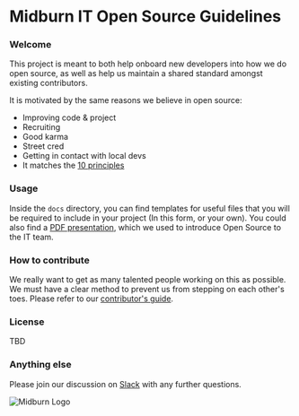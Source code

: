 

# Midburn IT Open Source Guidelines

### Welcome
This project is meant to both help onboard new developers into how we do open source, as well as help us maintain a shared standard amongst existing contributors.

It is motivated by the same reasons we believe in open source:
* Improving code & project
* Recruiting
* Good karma
* Street cred
* Getting in contact with local devs
* It matches the [10 principles](http://www.wired.com/2013/04/new-hackers-taylor/)

### Usage
Inside the `docs` directory, you can find templates for useful files that you will be required to include in your project (In this form, or your own).
You could also find a [PDF presentation](https://github.com/Midburn/oss-guidelines/blob/master/docs/Midburn%20OSS.pdf), which we used to introduce Open Source to the IT team.

### How to contribute
We really want to get as many talented people working on this as possible. We must have a clear method to prevent us from stepping on each other's toes. Please refer to our [contributor's guide](/docs/CONTRIBUTION.MD).

### License
TBD

### Anything else
Please join our discussion on [Slack](#) with any further questions.

![Midburn Logo](https://dl.dropboxusercontent.com/u/58640686/midburn-logo.png)

